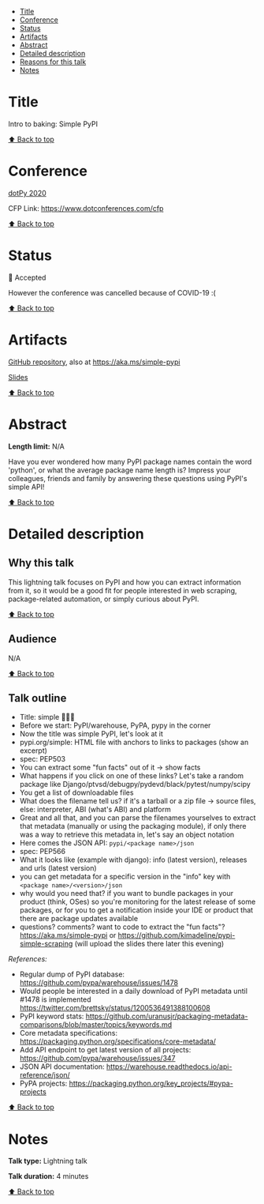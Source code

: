 - [Title](#title)
- [Conference](#conference)
- [Status](#status)
- [Artifacts](#artifacts)
- [Abstract](#abstract)
- [Detailed description](#detailed-description)
- [Reasons for this talk](#reasons-for-this-talk)
- [Notes](#notes)

# Title

<!--- Proposal title -->

Intro to baking: Simple PyPI

[⬆️ Back to top](#title)

# Conference

<!--- Conference name and year + links -->

[dotPy 2020](https://www.dotpy.io/)

CFP Link: https://www.dotconferences.com/cfp

[⬆️ Back to top](#title)

# Status

<!--- 🎉 Accepted, 🚮 Rejected, 🚪 Withdrawn -->

🎉 Accepted

However the conference was cancelled because of COVID-19 :(

[⬆️ Back to top](#title)

# Artifacts

<!--- Links to recording, speaker page, slides etc. But also reason for rejection, if any. -->

[GitHub repository](https://github.com/kimadeline/pypi-simple-scraping), also at https://aka.ms/simple-pypi

[Slides](https://speakerdeck.com/kimadeline/simple-pypi)

[⬆️ Back to top](#title)

# Abstract

**Length limit:** N/A

Have you ever wondered how many PyPI package names contain the word 'python', or what the average package name length is? Impress your colleagues, friends and family by answering these questions using PyPI's simple API!

[⬆️ Back to top](#title)

# Detailed description

## Why this talk

<!-- Optional, depends on the proposal -->

This lightning talk focuses on PyPI and how you can extract information from it, so it would be a good fit for people interested in web scraping, package-related automation, or simply curious about PyPI.

[⬆️ Back to top](#title)

## Audience

<!-- Optional, depends on the proposal -->

N/A

[⬆️ Back to top](#title)

## Talk outline

<!-- Include time breakdown if any -->

- Title: simple 🥧🕵️‍♀️
- Before we start: PyPI/warehouse, PyPA, pypy in the corner
- Now the title was simple PyPI, let's look at it
- pypi.org/simple: HTML file with anchors to links to packages (show an excerpt)
- spec: PEP503
- You can extract some "fun facts" out of it -> show facts
- What happens if you click on one of these links? Let's take a random package like Django/ptvsd/debugpy/pydevd/black/pytest/numpy/scipy
- You get a list of downloadable files
- What does the filename tell us? if it's a tarball or a zip file -> source files, else: interpreter, ABI (what's ABI) and platform
- Great and all that, and you can parse the filenames yourselves to extract that metadata (manually or using the packaging module), if only there was a way to retrieve this metadata in, let's say an object notation
- Here comes the JSON API: `pypi/<package name>/json`
- spec: PEP566
- What it looks like (example with django): info (latest version), releases and urls (latest version)
- you can get metadata for a specific version in the "info" key with `<package name>/<version>/json`
- why would you need that? if you want to bundle packages in your product (think, OSes) so you're monitoring for the latest release of some packages, or for you to get a notification inside your IDE or product that there are package updates available
- questions? comments? want to code to extract the "fun facts"? https://aka.ms/simple-pypi or https://github.com/kimadeline/pypi-simple-scraping (will upload the slides there later this evening)

_References:_

- Regular dump of PyPI database: https://github.com/pypa/warehouse/issues/1478
- Would people be interested in a daily download of PyPI metadata until #1478 is implemented https://twitter.com/brettsky/status/1200536491388100608
- PyPI keyword stats: https://github.com/uranusjr/packaging-metadata-comparisons/blob/master/topics/keywords.md
- Core metadata specifications: https://packaging.python.org/specifications/core-metadata/
- Add API endpoint to get latest version of all projects: https://github.com/pypa/warehouse/issues/347
- JSON API documentation: https://warehouse.readthedocs.io/api-reference/json/
- PyPA projects: https://packaging.python.org/key_projects/#pypa-projects

[⬆️ Back to top](#title)

# Notes

<!---
Optionally, anything that doesn't fit in other sections:
Any additional equipment you might need, whether or not you’ve given this talk before, etc.
-->

**Talk type:** Lightning talk

**Talk duration:** 4 minutes

[⬆️ Back to top](#title)
